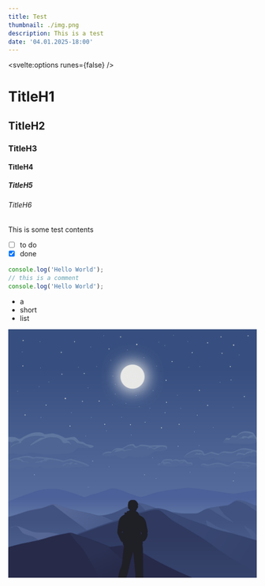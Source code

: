 ```yaml
---
title: Test
thumbnail: ./img.png
description: This is a test
date: '04.01.2025-18:00'
---
```


<svelte:options runes={false} />

# TitleH1

## TitleH2

### TitleH3

#### TitleH4

##### TitleH5

###### TitleH6

This is some test contents

- [ ] to do
- [x] done

```ts
console.log('Hello World');
// this is a comment
console.log('Hello World');
```

- a
- short
- list

![profile](./img.png)
